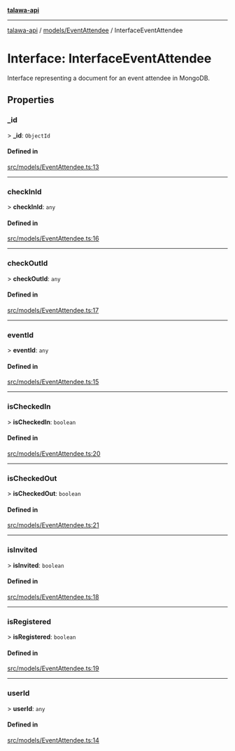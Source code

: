 [**talawa-api**](../../../README.md)

***

[talawa-api](../../../modules.md) / [models/EventAttendee](../README.md) / InterfaceEventAttendee

# Interface: InterfaceEventAttendee

Interface representing a document for an event attendee in MongoDB.

## Properties

### \_id

\> **\_id**: `ObjectId`

#### Defined in

[src/models/EventAttendee.ts:13](https://github.com/PalisadoesFoundation/talawa-api/blob/4b5c74fd36bcfc2e36f3a06b67d517e865c188be/src/models/EventAttendee.ts#L13)

***

### checkInId

\> **checkInId**: `any`

#### Defined in

[src/models/EventAttendee.ts:16](https://github.com/PalisadoesFoundation/talawa-api/blob/4b5c74fd36bcfc2e36f3a06b67d517e865c188be/src/models/EventAttendee.ts#L16)

***

### checkOutId

\> **checkOutId**: `any`

#### Defined in

[src/models/EventAttendee.ts:17](https://github.com/PalisadoesFoundation/talawa-api/blob/4b5c74fd36bcfc2e36f3a06b67d517e865c188be/src/models/EventAttendee.ts#L17)

***

### eventId

\> **eventId**: `any`

#### Defined in

[src/models/EventAttendee.ts:15](https://github.com/PalisadoesFoundation/talawa-api/blob/4b5c74fd36bcfc2e36f3a06b67d517e865c188be/src/models/EventAttendee.ts#L15)

***

### isCheckedIn

\> **isCheckedIn**: `boolean`

#### Defined in

[src/models/EventAttendee.ts:20](https://github.com/PalisadoesFoundation/talawa-api/blob/4b5c74fd36bcfc2e36f3a06b67d517e865c188be/src/models/EventAttendee.ts#L20)

***

### isCheckedOut

\> **isCheckedOut**: `boolean`

#### Defined in

[src/models/EventAttendee.ts:21](https://github.com/PalisadoesFoundation/talawa-api/blob/4b5c74fd36bcfc2e36f3a06b67d517e865c188be/src/models/EventAttendee.ts#L21)

***

### isInvited

\> **isInvited**: `boolean`

#### Defined in

[src/models/EventAttendee.ts:18](https://github.com/PalisadoesFoundation/talawa-api/blob/4b5c74fd36bcfc2e36f3a06b67d517e865c188be/src/models/EventAttendee.ts#L18)

***

### isRegistered

\> **isRegistered**: `boolean`

#### Defined in

[src/models/EventAttendee.ts:19](https://github.com/PalisadoesFoundation/talawa-api/blob/4b5c74fd36bcfc2e36f3a06b67d517e865c188be/src/models/EventAttendee.ts#L19)

***

### userId

\> **userId**: `any`

#### Defined in

[src/models/EventAttendee.ts:14](https://github.com/PalisadoesFoundation/talawa-api/blob/4b5c74fd36bcfc2e36f3a06b67d517e865c188be/src/models/EventAttendee.ts#L14)
